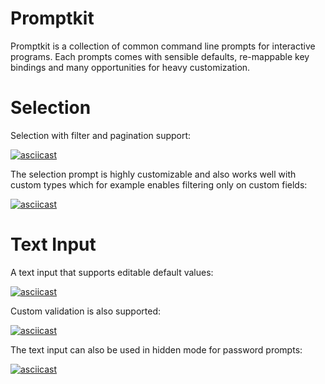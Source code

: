 # Promptkit

Promptkit is a collection of common command line prompts for interactive
programs. Each prompts comes with sensible defaults, re-mappable key bindings
and many opportunities for heavy customization.

# Selection

Selection with filter and pagination support:

[![asciicast](https://asciinema.org/a/4ZK5HZ2uJm8NtC0rs8rnqxUwS.svg)](https://asciinema.org/a/4ZK5HZ2uJm8NtC0rs8rnqxUwS)

The selection prompt is highly customizable and also works well with custom
types which for example enables filtering only on custom fields:

[![asciicast](https://asciinema.org/a/T9SG8WwP683dZxRdh1cAD6Deu.svg)](https://asciinema.org/a/T9SG8WwP683dZxRdh1cAD6Deu)

# Text Input

A text input that supports editable default values:

[![asciicast](https://asciinema.org/a/tJCUnnKxoXivvSf0gSkZfAjdn.svg)](https://asciinema.org/a/tJCUnnKxoXivvSf0gSkZfAjdn)

Custom validation is also supported:

[![asciicast](https://asciinema.org/a/LNsZi7yrk7SvrcYCLROnUk7Of.svg)](https://asciinema.org/a/LNsZi7yrk7SvrcYCLROnUk7Of)

The text input can also be used in hidden mode for password prompts:

[![asciicast](https://asciinema.org/a/HcqfFKCIPSBClYYjqJdDqJ35z.svg)](https://asciinema.org/a/HcqfFKCIPSBClYYjqJdDqJ35z)

